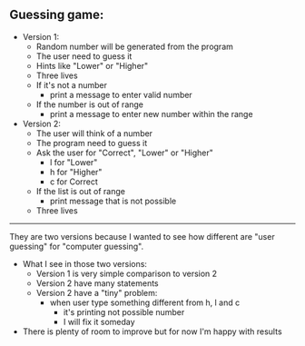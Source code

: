 Guessing game:
--------------
- Version 1:
  - Random number will be generated from the program
  - The user need to guess it
  - Hints like "Lower" or "Higher"
  - Three lives
  - If it's not a number
    - print a message to enter valid number
  - If the number is out of range
    - print a message to enter new number within the range
- Version 2:
  - The user will think of a number
  - The program need to guess it
  - Ask the user for "Correct", "Lower" or "Higher"
    - l for "Lower"
    - h for "Higher"
    - c for Correct
  - If the list is out of range
    - print message that is not possible
  - Three lives
------------------
They are two versions because I wanted to see how different are "user guessing" for "computer guessing".
- What I see in those two versions:
  - Version 1 is very simple comparison to version 2
  - Version 2 have many statements
  - Version 2 have a "tiny" problem:
    - when user type something different from h, l and c
      - it's printing not possible number
      - I will fix it someday
- There is plenty of room to improve but for now I'm happy with results
